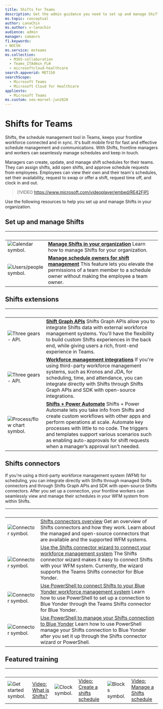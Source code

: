 ```yaml
---
title: Shifts for Teams
description: Get the admin guidance you need to set up and manage Shifts, the schedule management tool, in Teams.
ms.topic: conceptual
author: LanaChin
ms.author: v-lanachin
audience: admin
manager: samanro
f1.keywords:
- NOCSH
ms.service: msteams
ms.collection: 
  - M365-collaboration
  - Teams_ITAdmin_FLW
  - microsoftcloud-healthcare
search.appverid: MET150
searchScope:
  - Microsoft Teams
  - Microsoft Cloud for Healthcare
appliesto: 
  - Microsoft Teams
ms.custom: seo-marvel-jun2020
---
```


# Shifts for Teams

Shifts, the schedule management tool in Teams, keeps your frontline workforce connected and in sync. It's built mobile first for fast and effective schedule management and communications. With Shifts, frontline managers and workers can seamlessly manage schedules and keep in touch.

Managers can create, update, and manage shift schedules for their teams. They can assign shifts, add open shifts, and approve schedule requests from employees. Employees can view their own and their team's schedules, set their availability, request to swap or offer a shift, request time off, and clock in and out.

> [!VIDEO https://www.microsoft.com/videoplayer/embed/RE42FjP]

Use the following resources to help you set up and manage Shifts in your organization.

## Set up and manage Shifts

|&nbsp;  |&nbsp; |
|---------|---------|
|<img src="/office/media/icons/calendar-teams.png" alt="Calendar symbol.">|**[Manage Shifts in your organization](shifts/manage-the-shifts-app-for-your-organization-in-teams.md)** Learn how to manage Shifts for your organization. |
|<img src="/office/media/icons/users-people.png" alt="Users/people symbol.">|**[Manage schedule owners for shift management](shifts/schedule-owner-for-shift-management.md)** This feature lets you elevate the permissions of a team member to a schedule owner without making the employee a team owner. |

## Shifts extensions

|&nbsp;|&nbsp;|
| ------------- | ------------- |
| <img src="/office/media/icons/api.png" alt="Three gears - API."> | **[Shift Graph APIs](/graph/api/resources/shift)** Shifts Graph APIs allow you to integrate Shifts data with external workforce management systems. You'll have the flexibility to build custom Shifts experiences in the back end, while giving users a rich, front-end experience in Teams.             |
| <img src="/office/media/icons/api.png" alt="Three gears - API.">| **[Workforce management integrations](https://github.com/OfficeDev/Microsoft-Teams-Shifts-WFM-Connectors)** If you're using third-party workforce management systems, such as Kronos and JDA, for scheduling, time, and attendance, you can integrate directly with Shifts through Shifts Graph APIs and SDK with open-source integrations. |
|<img src="/office/media/icons/process-flow-teams.png" alt="Process/flow chart symbol."> | **[Shifts + Power Automate](https://github.com/OfficeDev/Microsoft-Teams-Shifts-Power-Automate-Templates)** Shifts + Power Automate lets you take info from Shifts and create custom workflows with other apps and perform operations at scale. Automate key processes with little to no code. The triggers and templates support various scenarios such as enabling auto-approvals for shift requests when a manager’s approval isn't needed. |

## Shifts connectors

If you're using a third-party workforce management system (WFM) for scheduling, you can integrate directly with Shifts through managed Shifts connectors and through Shifts Graph APIs and SDK with open-source Shifts connectors. After you set up a connection, your frontline workers can seamlessly view and manage their schedules in your WFM system from within Shifts.

|&nbsp;  |&nbsp;  |
|---------|---------|
|<img src="/office/media/icons/connector-teams.png" alt="Connector symbol.">     | [Shifts connectors overview](shifts/shifts-connectors.md) Get an overview of Shifts connectors and how they work. Learn about the managed and open-source connectors that are available and the supported WFM systems.   |
|<img src="/office/media/icons/connector-teams.png" alt="Connector symbol.">    | [Use the Shifts connector wizard to connect your workforce management system](shifts/shifts-connector-wizard) The Shifts connector wizard makes it easy to connect Shifts with your WFM system. Currently, the wizard supports the Teams Shifts connector for Blue Yonder. 
|<img src="/office/media/icons/connector-teams.png" alt="Connector symbol.">    |[Use PowerShell to connect Shifts to your Blue Yonder workforce management system](shifts/shifts-connector-blue-yonder-powershell-setup.md) Learn how to use PowerShell to set up a connection to Blue Yonder through the Teams Shifts connector for Blue Yonder.         |
|<img src="/office/media/icons/connector-teams.png" alt="Connector symbol.">    | [Use PowerShell to manage your Shifts connection to Blue Yonder](/shifts-connector-powershell-manage.md) Learn how to use PowerShell manage your Shifts connection to Blue Yonder after you set it up through the Shifts connector wizard or PowerShell.     |


## Featured training

|&nbsp;|&nbsp;|&nbsp;|&nbsp;|&nbsp;|&nbsp;|
| ------------- | ------------- | ------------- | ------------- | ------------- | ------------- |
| <img src="/office/media/icons/get-started-teams.png" alt="Get started symbol.">  |  [Video: What is Shifts?](https://support.office.com/article/what-is-shifts-f8efe6e4-ddb3-4d23-b81b-bb812296b821) |<img src="/office/media/icons/clock-teams.png" alt="Clock symbol."> |  [Video: Create a shifts schedule](https://support.microsoft.com/office/create-a-shifts-schedule-2b94ca38-36db-4a1c-8fee-f8f0fec9a984) |<img src="/office/media/icons/blocks-teams.png" alt="Blocks symbol.">|  [Video: Manage a Shifts schedule](https://support.microsoft.com/office/manage-and-view-a-shifts-schedule-63acda7b-ea39-441a-b1c6-c404a72e79f7) |
